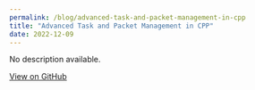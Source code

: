 ```yaml
---
permalink: /blog/advanced-task-and-packet-management-in-cpp
title: "Advanced Task and Packet Management in CPP"
date: 2022-12-09
---
```


No description available.

[View on GitHub](https://github.com/ozgurural/Advanced-Task-and-Packet-Management-in-CPP)
